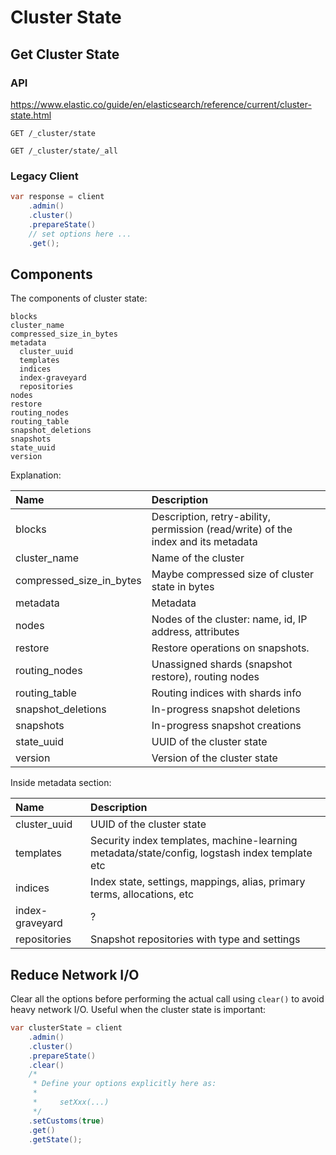 # Cluster State

## Get Cluster State

### API

<https://www.elastic.co/guide/en/elasticsearch/reference/current/cluster-state.html>

```
GET /_cluster/state
```
```
GET /_cluster/state/_all
```

### Legacy Client

```java
var response = client
    .admin()
    .cluster()
    .prepareState()
    // set options here ...
    .get();
```

## Components

The components of cluster state:

```
blocks
cluster_name
compressed_size_in_bytes
metadata
  cluster_uuid
  templates
  indices
  index-graveyard
  repositories
nodes
restore
routing_nodes
routing_table
snapshot_deletions
snapshots
state_uuid
version
```

Explanation:

Name | Description
:--- | :---
blocks | Description, retry-ability, permission (read/write) of the index and its metadata
cluster\_name | Name of the cluster
compressed\_size\_in\_bytes | Maybe compressed size of cluster state in bytes
metadata | Metadata
nodes | Nodes of the cluster: name, id, IP address, attributes
restore | Restore operations on snapshots.
routing\_nodes | Unassigned shards (snapshot restore), routing nodes
routing\_table | Routing indices with shards info
snapshot\_deletions | In-progress snapshot deletions
snapshots | In-progress snapshot creations
state\_uuid | UUID of the cluster state
version | Version of the cluster state

Inside metadata section:

Name | Description
:--- | :---
cluster\_uuid | UUID of the cluster state
templates | Security index templates, machine-learning metadata/state/config, logstash index template etc
indices | Index state, settings, mappings, alias, primary terms, allocations, etc
index-graveyard | ?
repositories | Snapshot repositories with type and settings

## Reduce Network I/O

Clear all the options before performing the actual call using `clear()` to
avoid heavy network I/O. Useful when the cluster state is important:

```java
var clusterState = client
    .admin()
    .cluster()
    .prepareState()
    .clear()
    /*
     * Define your options explicitly here as:
     *
     *     setXxx(...)
     */
    .setCustoms(true)
    .get()
    .getState();
```
